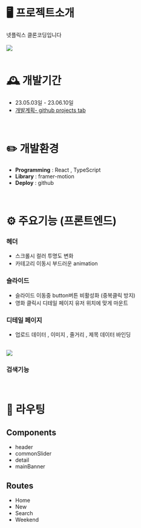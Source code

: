 # 🖥️ 프로젝트소개
넷플릭스 클론코딩입니다
<br>
<br>
<img src="https://github.com/beom-jun-kim/beeflix/assets/84590988/130e9e97-e040-41ec-9fb6-e870120b2909">
<br>
<br>

# 🕰️ 개발기간
* 23.05.03일 - 23.06.10일
* <a href="https://github.com/users/beom-jun-kim/projects/5">개발계획- github projects tab</a>
<br>

# ✏️ 개발환경
- **Programming** : React , TypeScript
- **Library** : framer-motion
- **Deploy** : github
<br>

# ⚙️ 주요기능 (프론트엔드)

### 헤더
- 스크롤시 컬러 투명도 변화
- 카테고리 이동시 부드러운 animation

### 슬라이드
- 슬라이드 이동중 button버튼 비활성화 (중복클릭 방지)
- 영화 클릭시 디테일 페이지 유저 위치에 맞게 마운트

### 디테일 페이지
- 업로드 데이터 , 이미지 , 줄거리 , 제목 데이터 바인딩
<br>
<img src="https://github.com/beom-jun-kim/beeflix/assets/84590988/7dfcf3f1-003a-4701-894a-5855831b4cbb">


### 검색기능
<br>

# 🚩 라우팅

## Components
- header
- commonSlider
- detail
- mainBanner

## Routes
- Home
- New
- Search
- Weekend
